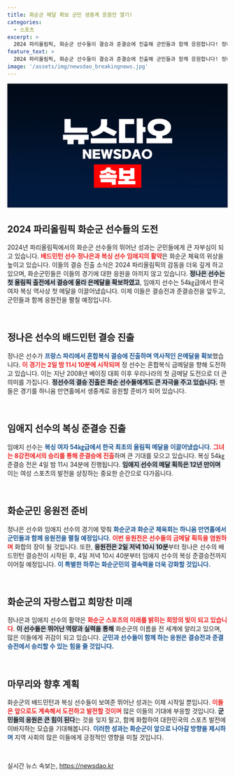 ```yaml
---
title: 화순군 메달 확보 군민 생중계 응원전 열기!
categories:
  - 스포츠
excerpt: >
  2024 파리올림픽, 화순군 선수들이 결승과 준결승에 진출해 군민들과 함께 응원합니다! 정나은 선수의 배드민턴 결승과 임애지 선수의 복싱 준결승을 하니움 만연홀에서 생중계하며, 메달 사냥에 나섭니다!
feature_text: >
  2024 파리올림픽, 화순군 선수들이 결승과 준결승에 진출해 군민들과 함께 응원합니다! 정나은 선수의 배드민턴 결승과 임애지 선수의 복싱 준결승을 하니움 만연홀에서 생중계하며, 메달 사냥에 나섭니다!
image: '/assets/img/newsdao_breakingnews.jpg'
---
```


<p><img src="/assets/img/newsdao_breakingnews.jpg" alt="pcversion 속보" /></p>

<h2 data-ke-size="size26">2024 파리올림픽 화순군 선수들의 도전</h2>

<p data-ke-size="size16">2024년 파리올림픽에서의 화순군 선수들의 뛰어난 성과는 군민들에게 큰 자부심이 되고 있습니다. <b><span style="color: #ee2323;">배드민턴 선수 정나은과 복싱 선수 임애지의 활약</span></b>은 화순군 체육의 위상을 높이고 있습니다. 이들의 결승 진출 소식은 2024 파리올림픽의 감동을 더욱 깊게 하고 있으며, 화순군민들은 이들의 경기에 대한 응원을 아끼지 않고 있습니다. <b><span style="background-color: #21538527;">정나은 선수는 첫 올림픽 출전에서 결승에 올라 은메달을 확보하였고</span></b>, 임애지 선수는 54㎏급에서 한국 여자 복싱 역사상 첫 메달을 이끌어냈습니다. 이제 이들은 결승전과 준결승전을 앞두고, 군민들과 함께 응원전을 펼칠 예정입니다.</p>

<p data-ke-size="size16">&nbsp;</p>

<h2 data-ke-size="size26">정나은 선수의 배드민턴 결승 진출</h2>

<p data-ke-size="size16">정나은 선수가 <b><span style="color: #1a5490;">프랑스 파리에서 혼합복식 결승에 진출하며 역사적인 은메달을 확보</span></b>했습니다. <b><span style="color: #ee2323;">이 경기는 2일 밤 11시 10분에 시작되며</span></b> 정 선수는 혼합복식 금메달을 향해 도전하고 있습니다. 이는 지난 2008년 베이징 대회 이후 우리나라의 첫 금메달 도전으로 더 큰 의미를 가집니다. <b><span style="background-color: #21538527;">정선수의 결승 진출은 화순 선수들에게도 큰 자극을 주고 있습니다.</span></b> 팬들은 경기를 하니움 만연홀에서 생중계로 응원할 준비가 되어 있습니다.</p>

<p data-ke-size="size16">&nbsp;</p>

<h2 data-ke-size="size26">임애지 선수의 복싱 준결승 진출</h2>

<p data-ke-size="size16">임애지 선수는 <b><span style="color: #1a5490;">복싱 여자 54㎏급에서 한국 최초의 올림픽 메달을 이끌어냈습니다</span></b>. <b><span style="color: #ee2323;">그녀는 8강전에서의 승리를 통해 준결승에 진출</span></b>하며 큰 기대를 모으고 있습니다. 복싱 54㎏ 준결승 전은 4일 밤 11시 34분에 진행됩니다. <b><span style="background-color: #21538527;">임애지 선수의 메달 획득은 12년 만이며</span></b> 이는 여성 스포츠의 발전을 상징하는 중요한 순간으로 다가옵니다.</p>

<p data-ke-size="size16">&nbsp;</p>

<h2 data-ke-size="size26">화순군민 응원전 준비</h2>

<p data-ke-size="size16">정나은 선수와 임애지 선수의 경기에 맞춰 <b><span style="color: #1a5490;">화순군과 화순군 체육회는 하니움 만연홀에서 군민들과 함께 응원전을 펼칠 예정입니다</span></b>. <b><span style="color: #ee2323;">이번 응원전은 선수들의 금메달 획득을 염원하며</span></b> 화합의 장이 될 것입니다. 또한, <b><span style="background-color: #21538527;">응원전은 2일 저녁 10시 10분</span></b>부터 정나은 선수의 배드민턴 결승전이 시작된 후, 4일 저녁 10시 40분부터 임애지 선수의 복싱 준결승전까지 이어질 예정입니다. <b><span style="color: #1a5490;">이 특별한 하루는 화순군민의 결속력을 더욱 강화할 것입니다.</span></b></p>

<p data-ke-size="size16">&nbsp;</p>

<h2 data-ke-size="size26">화순군의 자랑스럽고 희망찬 미래</h2>

<p data-ke-size="size16">정나은과 임애지 선수의 활약은 <b><span style="color: #ee2323;">화순군 스포츠의 미래를 밝히는 희망의 빛이 되고 있습니다</span></b>. <b><span style="background-color: #21538527;">이 선수들은 뛰어난 역량과 실력을 통해</span></b> 화순군의 이름을 전 세계에 알리고 있으며, 많은 이들에게 귀감이 되고 있습니다. <b><span style="color: #1a5490;">군민과 선수들이 함께 하는 응원은 결승전과 준결승전에서 승리할 수 있는 힘을 줄 것입니다.</span></b></p>

<p data-ke-size="size16">&nbsp;</p>

<h2 data-ke-size="size26">마무리와 향후 계획</h2>

<p data-ke-size="size16">화순군의 배드민턴과 복싱 선수들이 보여준 뛰어난 성과는 이제 시작일 뿐입니다. <b><span style="color: #ee2323;">이들은 앞으로도 계속해서 도전하고 발전할 것이며</span></b> 많은 이들의 기대에 부응할 것입니다. <b><span style="background-color: #21538527;">군민들의 응원은 큰 힘이 된다</span></b>는 것을 잊지 말고, 함께 화합하여 대한민국의 스포츠 발전에 이바지하는 모습을 기대해봅니다. <b><span style="color: #1a5490;">이러한 성과는 화순군이 앞으로 나아갈 방향을 제시하며</span></b> 지역 사회의 많은 이들에게 긍정적인 영향을 미칠 것입니다.</p>

<p data-ke-size="size16">&nbsp;</p>
실시간 뉴스 속보는, <a href="https://newsdao.kr" rel="dofollow">https://newsdao.kr</a>


